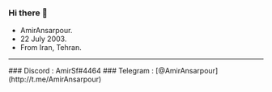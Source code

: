 ### Hi there 👋
- AmirAnsarpour.
- 22 July 2003.
- From Iran, Tehran.
<hr>
### Discord : AmirSf#4464
### Telegram : [@AmirAnsarpour](http://t.me/AmirAnsarpour)

<!--
**AmirAnsarpour/AmirAnsarpour** is a ✨ _special_ ✨ repository because its `README.md` (this file) appears on your GitHub profile.

Here are some ideas to get you started:

- 🔭 I’m currently working on ...
- 🌱 I’m currently learning ...
- 👯 I’m looking to collaborate on ...
- 🤔 I’m looking for help with ...
- 💬 Ask me about ...
- 📫 How to reach me: ...
- 😄 Pronouns: ...
- ⚡ Fun fact: ...
-->

